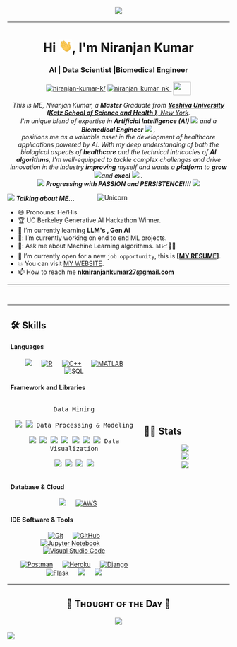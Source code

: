 <p align="center">
  <img src="https://github.com/thompsonemerson/thompsonemerson/raw/master/cover-thompson.png" height="200"/>
</p>
<hr>
<h1 align="center">Hi <img src="https://raw.githubusercontent.com/ABSphreak/ABSphreak/master/gifs/Hi.gif" width="30px">, I'm Niranjan Kumar</h1>
<h3 align="center">AI | Data Scientist |Biomedical Engineer</h3>
<p align="center">
<a href="https://linkedin.com/in/niranjan-kumar-k/" target="blank"><img align="center" src="https://raw.githubusercontent.com/rahuldkjain/github-profile-readme-generator/master/src/images/icons/Social/linked-in-alt.svg" alt="niranjan-kumar-k/" height="30" width="40" /></a>
<a href="https://instagram.com/niranjan_kumar_nk_" target="blank"><img align="center" src="https://raw.githubusercontent.com/rahuldkjain/github-profile-readme-generator/master/src/images/icons/Social/instagram.svg" alt="niranjan_kumar_nk_" height="30" width="40" /></a>
 <a href = "mailto: nkniranjankumar27@gmail.com"><img align="center" src="https://simpleicons.org/icons/gmail.svg" height="30" width="40" /></a>
</p>
</p>



<p align="center">
  <em>
    This is ME, Niranjan Kumar, a <b>Master</b> Graduate from <a href="https://www.yu.edu/katz"> <b>Yeshiva University (Katz School of Science and Health )</b>, New York</a>. <br>
    I'm unique blend of expertise in  <b>Artificial Intelligence (AI)</b> <img src="https://github.com/TheDudeThatCode/TheDudeThatCode/blob/master/Assets/Developer.gif" width="30px"> and a <b> Biomedical Engineer</b>&nbsp;<img src="https://github.com/TheDudeThatCode/TheDudeThatCode/blob/master/Assets/Designer.gif" width="36px">&nbsp,<br> positions me as a valuable asset in the development of healthcare applications powered by AI. With my deep understanding of both the biological aspects of <b>healthcare</b> and the technical intricacies of <b>AI algorithms</b>, I'm well-equipped to tackle complex challenges and drive innovation in the industry <b>improving</b> myself and wants a <b>platform</b> to <b>grow</b> <img src="https://github.com/TheDudeThatCode/TheDudeThatCode/blob/master/Assets/Rocket.gif" width="18px">and <b>excel</b> <img src="https://github.com/TheDudeThatCode/TheDudeThatCode/blob/master/Assets/Medal.gif" width="20px">&nbsp.
  </em> 
  <br>
  <img src="https://media.giphy.com/media/VgCDAzcKvsR6OM0uWg/giphy.gif" width="50" /> <b><i>Progressing with PASSION and PERSISTENCE!!!!</i></b> <img src="https://media.giphy.com/media/7j2hfyeVcDtf2/giphy.gif" width="50" />
</p>

<img align="right" width=300px alt="Unicorn" src="https://media.giphy.com/media/3ohs4BSacFKI7A717y/giphy.gif" />

<img src="https://media.giphy.com/media/ObNTw8Uzwy6KQ/giphy.gif" width="30px">&nbsp;***Talking about ME...***
- 😄  Pronouns: He/His
- :trophy: UC Berkeley Generative AI Hackathon Winner.
- 🌱 I’m currently learning **LLM's , Gen AI**
- 🔭: I’m currently working on end to end ML projects.
- 💬: Ask me about Machine Learning algorithms. 📊📈🤖🧠
- :thinking: I’m currently open for a new `job opportunity`, this is <a href="[file:///C:/Users/Niranjan%20kumar/Desktop/NK/DOCUMENTS/resume%20new/Niranjan_Kumar_Kishore_Kumar_Resume%20(ML%20engineer).pdf](https://github.com/niranjankumarnk/MYRESUME/raw/main/Niranjan%20Kumar's%20CV.docx)"> <b>[MY RESUME]</b></a>.
- :boom: You can visit [MY WEBSITE](https://niranjankumarnk.github.io/Niranjankumar.github.io/).
- 📫 How to reach me **nkniranjankumar27@gmail.com**

<hr>

<!---

niranjankumarnk/niranjankumarnk is a ✨ special ✨ repository because its `README.md` (this file) appears on your GitHub profile.
You can click the Preview link to take a look at your changes.

--->


</br>


<table width="100%" >

 <tr>
    <td width="60%">

## 🛠️ Skills

#### Languages

<p align="center">
  &emsp;
     <a href="#"><img src="https://img.shields.io/badge/python-%234479A1.svg?&style=plastic&logo=python&logoColor=white"/></a>
  &emsp;
    <a href="#"><img alt="R" src="https://img.shields.io/badge/R-%23232F3E.svg?style=plastic&logo=R&logoColor=white"></a>
  &emsp;
    <a href="#"><img alt="C++" src="https://img.shields.io/badge/-C++-05122A?style=flat&logo=C%2B%2B&logoColor=00599C"></a>
  &emsp;
    <a href="#"><img alt="MATLAB" src="https://img.shields.io/badge/Matlab-121011?style=flat&logo=gnu-bash&logoColor=white"></a>
  &emsp;
    <a href="#"><img alt="SQL" src="https://img.shields.io/badge/SQL-276DC3?style=flat&logo=sql&logoColor=blue&color=0B2C4A"></a>
</p>


####  Framework and Libraries
</p>

<p style="display: inline-block;" align="center">
  <kbd>
    <kbd>Data Mining</kbd>
    <br>
    <br>
    <img width="80px" src="https://img.shields.io/badge/beautifulSoup4-%23007396.svg?style=plastic&logo=beautifulSoup4&logoColor=white" /> 
    <img width="60px" src="https://img.shields.io/badge/Scrapy-%23007396.svg?style=plastic&logo=Scrapy&logoColor=white" /> 
  </kbd>
  <kbd>
    <kbd>Data Processing & Modeling</kbd>
    <br>
    <br>
    <img width="80px" src="https://img.shields.io/badge/numpy-%23007396.svg?style=plastic&logo=numpy&logoColor=white" />
    <img width="80px" src="https://img.shields.io/badge/pandas-%23007396.svg?style=plastic&logo=pandas&logoColor=white" />
    <img width="80px" src="https://img.shields.io/badge/scikit-learn-%23007396.svg?style=plastic&logo=scikit-learn&logoColor=orange" />
    <img width="60px" src="https://img.shields.io/badge/scipy-%23007396.svg?style=plastic&logo=scipy&logoColor=white" />
    <img width="60px" src="https://img.shields.io/badge/Tensorflow-%23007396.svg?style=plastic&logo=Tensorflow&logoColor=white" />
    <img width="60px" src="https://img.shields.io/badge/XGBoost-%23007396.svg?style=plastic&logo=XGBoost-&logoColor=white" />
    <img width="60px" src="https://img.shields.io/badge/Statsmodel-%23007396.svg?style=plastic&logo=Statsmodel-&logoColor=white" />
  </kbd>
  <kbd>
    <kbd>Data Visualization</kbd>
    <br>
    <br>
    <img width="80px" src="https://img.shields.io/badge/Matplotlib-%23007396.svg?style=plastic&logo=Matplotlib&logoColor=white" />
    <img width="80px" src="https://img.shields.io/badge/Seaborn-%2380bfbf.svg?style=plastic&logo=Seaborn&logoColor=white" />
    <img width="60px" src="https://img.shields.io/badge/Plotly-%236f6ee6.svg?style=plastic&logo=Plotly&logoColor=white" />
    <img width="60px" src="https://img.shields.io/badge/Bokeh-%2300751e.svg?style=plastic&logo=Bokeh&logoColor=white" />
  </kbd>
  <br>
  <kbd>
</p>



#### Database & Cloud

<p align="center">
  &emsp;
     <a href="#"><img src="https://img.shields.io/badge/mysql-%234479A1.svg?&style=plastic&logo=mysql&logoColor=white"/></a>
  &emsp;
    <a href="#"><img alt="AWS" src="https://img.shields.io/badge/AWS-%23232F3E.svg?style=plastic&logo=amazon-aws&logoColor=white"></a>
</p>

#### IDE Software & Tools

<p align="center">
  &emsp;
  <a href="#"><img alt="Git" src="https://img.shields.io/badge/Git%20-%23F05033.svg?style=plastic&logo=git&logoColor=white"></a>
  &emsp;
  <a href="#"><img alt="GitHub" src="https://img.shields.io/badge/GitHub-%23181717.svg?style=plastic&logo=github&logoColor=white"></a>
  &emsp;
  <a href="#"><img alt="Jupyter Notebook" src="https://img.shields.io/badge/Jupyter%20Notebook%20-%23F37626.svg?style=plastic&logo=Jupyter%20Notebook&logoColor=white"></a>
  &emsp;
  <a href="#"><img alt="Visual Studio Code" src="https://img.shields.io/badge/Visual%20Studio%20Code-%23007ACC.svg?style=plastic&logo=visual-studio-code&logoColor=white"></a>
</p>
  <p align="center">
  &emsp;
  <a href="#"><img alt="Postman" src="https://img.shields.io/badge/Postman-%23FF6C37.svg?style=plastic&logo=postman&logoColor=white"></a>
  &emsp;
  <a href="#"><img alt="Heroku" src="https://img.shields.io/badge/Heroku-%23430098.svg?style=plastic&logo=heroku&logoColor=white"></a>
  &emsp;
  <a href="#"><img alt="Django" src="https://img.shields.io/badge/Django-%23092E20.svg?style=plastic&logo=django&logoColor=white"></a>
  &emsp;
  <a href="#"><img alt="Flask" src="https://img.shields.io/badge/Flask-%23000000.svg?style=plastic&logo=flask&logoColor=white"></a>
  &emsp;
    <a href="#"><img src="https://img.shields.io/badge/latex-%23008080.svg?&style=plastic&logo=latex&logoColor=white" /></a>
  &emsp;
    <a href="#"><img src="https://img.shields.io/badge/arduino-%23008080.svg?&style=plastic&logo=arduino&logoColor=white" /></a>
  
</p>
<!-- ![PyPI](https://img.shields.io/badge/pypi-3775A9?style=flat&logo=pypi&logoColor=white)&nbsp; -->

</td>
    <td>
  
## 📄📜 Stats


<p align="center">
  <img width="100%" src="https://github-readme-stats.vercel.app/api?username=niranjankumarnk&theme=algolia&show_icons=true&bg_color=transparent&title_color=navy&text_color=black" />
 </br>
  <img width="100%" src="https://github-readme-streak-stats.herokuapp.com/?user=niranjankumarnk"/>
 </br>
  <img width="100%" src="https://github-readme-stats.vercel.app/api/top-langs/?username=niranjankumarnk&exclude_repo=Portfolio,HomePal&langs_count=7&layout=compact&bg_color=transparent" />
</p>
     
  </td>
 </tr>
</table>



<!--Dynamic Quote card updated everyday at 12 PM--> 
<h2 align="center">🌟 Tʜᴏᴜɢʜᴛ ᴏғ ᴛʜᴇ Dᴀʏ 🌟</h2>

<!--STARTS_HERE_QUOTE_CARD-->
<p align="center">
    <img src="https://readme-daily-quotes.vercel.app/api?quote=Success%20is%20not%20final,%20failure%20is%20not%20fatal:%20It%20is%20the%20courage%20to%20continue%20that%20counts.&author=Winston%20S.%20Churchill&theme=dark&bg_color=011627&author_color=ffeb95">
</p>
<!--ENDS_HERE_QUOTE_CARD-->
















[![](https://visitcount.itsvg.in/api?id=niranjankumarnk&label=Profile%20Views&color=1&pretty=false)](https://visitcount.itsvg.in)

</div>

</details>



